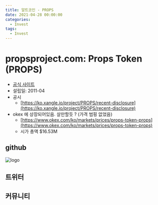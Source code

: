 ```yaml
---
title: 알트코인 - PROPS
date: 2021-04-28 00:00:00
categories:
  - Invest
tags:
  - Invest
---
```



# propsproject.com: Props Token (PROPS)
- [공식 사이트](https://www.propsproject.com/)
- 설립일: 2011-04
- 공시
  - [https://ko.xangle.io/project/PROPS/recent-disclosure](https://ko.xangle.io/project/PROPS/recent-disclosure)
- okex 에 상장되어있음. 살만할듯 ? (가격 범핑 없었음)
  - [https://www.okex.com/ko/markets/prices/props-token-props](https://www.okex.com/ko/markets/prices/props-token-props)
  - 시가 총액 $16.53M



## github
![logo](https://github.githubassets.com/images/modules/site/icons/footer/github-mark.svg)

## 트위터

## 커뮤니티
